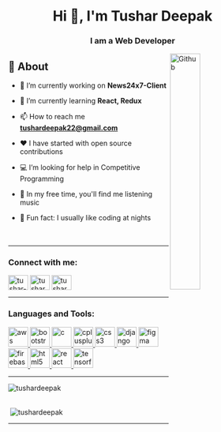 

<h1 align="center">Hi 👋, I'm Tushar Deepak</h1>
<h3 align="center">I am a Web Developer</h3>
<img width="35%" align="right" alt="Github" src="https://user-images.githubusercontent.com/48678280/88862734-4903af80-d201-11ea-968b-9c939d88a37c.gif" />


## 🧐 About
- 🔭 I’m currently working on **News24x7-Client**

- 🌱 I’m currently learning **React, Redux**

- 📫 How to reach me **tushardeepak22@gmail.com**


- ❤️ I have started with open source contributions 
- 💻 I’m looking for help in Competitive Programming 
- 🎵 In my free time, you'll find me listening music 
- 🌙 Fun fact: I usually like coding at nights  
<br><br>

<hr \>

<h3 align="left">Connect with me:</h3>
<p align="left">
<a href="https://linkedin.com/in/tushar-deepak-srivastava-913817190" target="blank"><img align="center" src="https://cdn.jsdelivr.net/npm/simple-icons@3.0.1/icons/linkedin.svg" alt="tushar-deepak-srivastava-913817190" height="30" width="40" /></a>
<a href="https://fb.com/tushar.deepak.9" target="blank"><img align="center" src="https://cdn.jsdelivr.net/npm/simple-icons@3.0.1/icons/facebook.svg" alt="tushar.deepak.9" height="30" width="40" /></a>
<a href="https://instagram.com/tushardeepak22" target="blank"><img align="center" src="https://cdn.jsdelivr.net/npm/simple-icons@3.0.1/icons/instagram.svg" alt="tushardeepak22" height="30" width="40" /></a>

</p>


<hr \>
<h3 align="left">Languages and Tools:</h3>
<p align="left"> <a href="https://aws.amazon.com" target="_blank"> <img src="https://devicons.github.io/devicon/devicon.git/icons/amazonwebservices/amazonwebservices-original-wordmark.svg" alt="aws" width="40" height="40"/> </a> <a href="https://getbootstrap.com" target="_blank"> <img src="https://devicons.github.io/devicon/devicon.git/icons/bootstrap/bootstrap-plain.svg" alt="bootstrap" width="40" height="40"/> </a> <a href="https://www.cprogramming.com/" target="_blank"> <img src="https://devicons.github.io/devicon/devicon.git/icons/c/c-original.svg" alt="c" width="40" height="40"/> </a> <a href="https://www.w3schools.com/cpp/" target="_blank"> <img src="https://devicons.github.io/devicon/devicon.git/icons/cplusplus/cplusplus-original.svg" alt="cplusplus" width="40" height="40"/> </a> <a href="https://www.w3schools.com/css/" target="_blank"> <img src="https://devicons.github.io/devicon/devicon.git/icons/css3/css3-original-wordmark.svg" alt="css3" width="40" height="40"/> </a> <a href="https://www.djangoproject.com/" target="_blank"> <img src="https://devicons.github.io/devicon/devicon.git/icons/django/django-original.svg" alt="django" width="40" height="40"/> </a> <a href="https://www.figma.com/" target="_blank"> <img src="https://www.vectorlogo.zone/logos/figma/figma-icon.svg" alt="figma" width="40" height="40"/> </a> <a href="https://firebase.google.com/" target="_blank"> <img src="https://www.vectorlogo.zone/logos/firebase/firebase-icon.svg" alt="firebase" width="40" height="40"/> </a> <a href="https://www.w3.org/html/" target="_blank"> <img src="https://devicons.github.io/devicon/devicon.git/icons/html5/html5-original-wordmark.svg" alt="html5" width="40" height="40"/> </a> <a href="https://reactjs.org/" target="_blank"> <img src="https://devicons.github.io/devicon/devicon.git/icons/react/react-original-wordmark.svg" alt="react" width="40" height="40"/> </a> <a href="https://www.tensorflow.org" target="_blank"> <img src="https://www.vectorlogo.zone/logos/tensorflow/tensorflow-icon.svg" alt="tensorflow" width="40" height="40"/> </a> </p>

<hr \>

<p><img align="left" src="https://github-readme-stats.vercel.app/api/top-langs?username=tushardeepak&show_icons=true&locale=en&layout=compact" alt="tushardeepak" /></p>

<br><br>
<p>&nbsp;<img align="center" src="https://github-readme-stats.vercel.app/api?username=tushardeepak&show_icons=true&locale=en" alt="tushardeepak" /></p>
<hr \>
